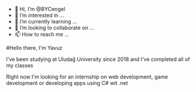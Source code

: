 - 👋 Hi, I’m @BYCengel
- 👀 I’m interested in ...
- 🌱 I’m currently learning ...
- 💞️ I’m looking to collaborate on ...
- 📫 How to reach me ...

<!---
BYCengel/BYCengel is a ✨ special ✨ repository because its `README.md` (this file) appears on your GitHub profile.
You can click the Preview link to take a look at your changes.
--->

#Hello there, I'm Yavuz

I've been studying at Uludağ University since 2018 and I've completed all of my classes

Right now I'm looking for an internship on web development, game development or developing apps using C# wit .net


